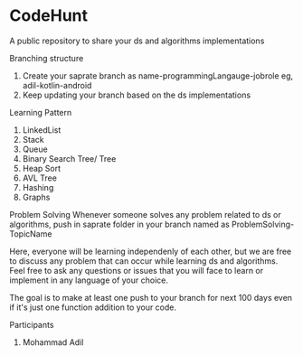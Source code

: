 # CodeHunt
A public repository to share your ds and algorithms implementations


Branching structure
1. Create your saprate branch as name-programmingLangauge-jobrole eg, adil-kotlin-android
2. Keep updating your branch based on the ds implementations

Learning Pattern
1. LinkedList
2. Stack
3. Queue
4. Binary Search Tree/ Tree
5. Heap Sort
6. AVL Tree
7. Hashing
8. Graphs


Problem Solving
Whenever someone solves any problem related to ds or algorithms, push in saprate folder in your branch named as ProblemSolving-TopicName


Here, everyone will be learning independenly of each other, but we are free to discuss any problem that can occur while learning ds and algorithms. 
Feel free to ask any questions or issues that you will face to learn or implement in any language of your choice. 

The goal is to make at least one push to your branch for next 100 days even if it's just one function addition to your code. 


Participants 
1. Mohammad Adil
